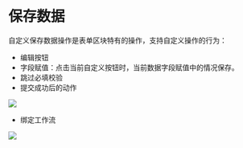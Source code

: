 # 保存数据

自定义保存数据操作是表单区块特有的操作，支持自定义操作的行为：

- 编辑按钮
- 字段赋值：点击当前自定义按钮时，当前数据字段赋值中的情况保存。
- 跳过必填校验
- 提交成功后的动作

![](https://static-docs.nocobase.com/2d35b787114dede3a0f08d7431edb37a.png)

- 绑定工作流

![](https://static-docs.nocobase.com/6d93cd53d45c8408ed78b0289f0f5dae.png)
